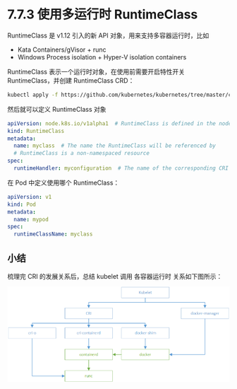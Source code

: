 # 7.7.3 使用多运行时 RuntimeClass

RuntimeClass 是 v1.12 引入的新 API 对象，用来支持多容器运行时，比如

- Kata Containers/gVisor + runc
- Windows Process isolation + Hyper-V isolation containers

RuntimeClass 表示一个运行时对象，在使用前需要开启特性开关 RuntimeClass，并创建 RuntimeClass CRD：

```bash
kubectl apply -f https://github.com/kubernetes/kubernetes/tree/master/cluster/addons/runtimeclass/runtimeclass_crd.yaml
```

然后就可以定义 RuntimeClass 对象

```yaml
apiVersion: node.k8s.io/v1alpha1  # RuntimeClass is defined in the node.k8s.io API group
kind: RuntimeClass
metadata:
  name: myclass  # The name the RuntimeClass will be referenced by
  # RuntimeClass is a non-namespaced resource
spec:
  runtimeHandler: myconfiguration  # The name of the corresponding CRI configuration

```

在 Pod 中定义使用哪个 RuntimeClass：


```yaml
apiVersion: v1
kind: Pod
metadata:
  name: mypod
spec:
  runtimeClassName: myclass

```

## 小结

梳理完 CRI 的发展关系后，总结 kubelet 调用 各容器运行时 关系如下图所示：

<div  align="center">
	<img src="../assets/kubelet.png" width = "600"  align=center />
</div>
